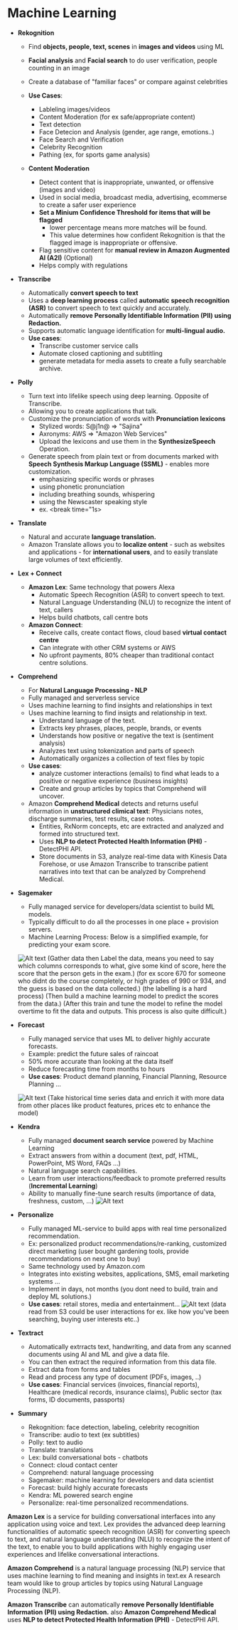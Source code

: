# Machine Learning

- **Rekognition**
    - Find **objects, people, text, scenes** in **images and videos** using ML
    - **Facial analysis** and **Facial search** to do user verification, people counting in an image
    - Create a database of "familiar faces" or compare against celebrities
    - **Use Cases**: 
        -   Lableling images/videos
        -   Content Moderation (for ex safe/appropriate content)
        -   Text detection
        -   Face Detecion and Analysis (gender, age range, emotions..)
        -   Face Search and Verification
        -   Celebrity Recognition
        -   Pathing (ex, for sports game analysis)

    - **Content Moderation**
        - Detect content that is inappropriate, unwanted, or offensive (images and video)
        - Used in social media, broadcast media, advertising, ecommerse to create a safer user experience
        - **Set a Minium Confidence Threshold for items that will be flagged**
            - lower percentage means more matches will be found.
            - This value determines how confident Rekognition is that the flagged image is inappropriate or offensive.
        - Flag sensitive content for **manual review in Amazon Augmented AI (A2I)** (Optional)
        - Helps comply with regulations

- **Transcribe**
    - Automatically **convert speech to text**
    - Uses a **deep learning process** called **automatic speech recognition (ASR)** to convert speech to text quickly and accurately.
    - Automatically **remove Personally Identifiable Information (PII) using Redaction.**
    - Supports automatic language identification for **multi-lingual audio.**
    - **Use cases**:
        - Transcribe customer service calls
        - Automate closed captioning and subtitling
        - generate metadata for media assets to create a fully searchable archive.

- **Polly**
    - Turn text into lifelike speech using deep learning. Opposite of Transcribe.
    - Allowing you to create applications that talk.
    - Customize the pronunciation of words with **Pronunciation lexicons**
        - Stylized words: S@j1n@ => "Sajina"
        - Axronyms: AWS => "Amazon Web Services"
        - Upload the lexicons and use them in the **SynthesizeSpeech** Operation.
    - Generate speech from plain text or from documents marked with **Speech Synthesis Markup Language (SSML)** - enables more customization.
        - emphasizing specific words or phrases
        - using phonetic pronunciation
        - including breathing sounds, whispering
        - using the Newscaster speaking style
        - ex. <break time="1s>

- **Translate**
    - Natural and accurate **language translation.**
    - Amazon Translate allows you to **localize ontent** - such as websites and applications - for **international users**, and to easily translate large volumes of text efficiently.

- **Lex + Connect**
    - **Amazon Lex**: Same technology that powers Alexa
        - Automatic Speech Recognition (ASR) to convert speech to text.
        - Natural Language Understanding (NLU) to recognize the intent of text, callers
        - Helps build chatbots, call centre bots
    - **Amazon Connect**:
        - Receive calls, create contact flows, cloud based **virtual contact centre**
        - Can integrate with other CRM systems or AWS
        - No upfront payments, 80% cheaper than traditional contact centre solutions.

- **Comprehend**
    - For **Natural Language Processing - NLP**
    - Fully managed and serverless service
    - Uses machine learning to find insights and relationships in text
    - Uses machine learning to find insigts and relationship in text.
        - Understand language of the text.
        - Extracts key phrases, places, people, brands, or events
        - Understands how positive or negative the text is (sentiment analysis)
        - Analyzes text using tokenization and parts of speech
        - Automatically organizes a collection of text files by topic
    - **Use cases**: 
        - analyze customer interactions (emails) to find what leads to a positive or negative experience (business insights)
        - Create and group articles by topics that Comprehend will uncover.
    - Amazon **Comprehend Medical** detects and returns useful information in **unstructured climical text**: Physicians notes, discharge summaries, test results, case notes.
        - Entities, RxNorm concepts, etc are extracted and analyzed and formed into structured text.
        - Uses **NLP to detect Protected Health Information (PHI)** - DetectPHI API.
        - Store documents in S3, analyze real-time data with Kinesis Data Forehose, or use Amazon Transcribe to transcribe patient narratives into text that can be analyzed by Comprehend Medical.

- **Sagemaker**
    - Fully managed service for developers/data scientist to build ML models.
    - Typically difficult to do all the processes in one place + provision servers.
    - Machine Learning Process: Below is a simplified example, for predicting your exam score.

    ![Alt text](images/Sagemaker.png)
    (Gather data then Label the data, means you need to say which columns corresponds to what, give some kind of score, here the score that the person gets in the exam.) (for ex score 670 for someone who didnt do the course completely, or high grades of 990 or 934, and the guess is based on the data collected.) (the labelling is a hard process) (Then build a machine learning model to predict the scores from the data.) (After this train and tune the model to refine the model overtime to fit the data and outputs. This process is also quite difficult.)

- **Forecast**
    - Fully managed service that uses ML to deliver highly accurate forecasts.
    - Example: predict the future sales of raincoat
    - 50% more accurate than looking at the data itself
    - Reduce forecasting time from months to hours
    - **Use cases**: Product demand planning, Financial Planning, Resource Planning ...

    ![Alt text](images/Forecast.png)
    (Take historical time series data and enrich it with more data from other places like product features, prices etc to enhance the model)

- **Kendra**
    - Fully managed **document search service** powered by Machine Learning
    - Extract answers from within a document (text, pdf, HTML, PowerPoint, MS Word, FAQs ...)
    - Natural language search capabilities.
    - Learn from user interactions/feedback to promote preferred results (**Incremental Learning**)
    - Ability to manually fine-tune search results (importance of data, freshness, custom, ...)
    ![Alt text](images/Kendra.png)

- **Personalize**
    - Fully managed ML-service to build apps with real time personalized recommendation.
    - Ex: personalized product recommendations/re-ranking, customized direct marketing (user bought gardening tools, provide recommendations on next one to buy)
    - Same technology used by Amazon.com
    - Integrates into existing websites, applications, SMS, email marketing systems ...
    - Implement in days, not months (you dont need to build, train and deploy ML solutions.)
    - **Use cases**: retail stores, media and entertainment...
    ![Alt text](images/Personalize.png)
    (data read from S3 could be user interactions for ex. like how you've been searching, buying user interests etc..)

- **Textract**
    - Automatically extrracts text, handwriting, and data from any scanned documents using AI and ML and give a data file.
    - You can then extract the required information from this data file.
    - Extract data from forms and tables
    - Read and process any type of document (PDFs, images, ..)
    - **Use cases**: Financial services (invoices, financial reports), Healthcare (medical records, insurance claims), Public sector (tax forms, ID documents, passports)

- **Summary**
    - Rekognition: face detection, labeling, celebrity recognition
    - Transcribe: audio to text (ex subtitles)
    - Polly: text to audio
    - Translate: translations
    - Lex: build conversational bots - chatbots
    - Connect: cloud contact center
    - Comprehend: natural language processing
    - Sagemaker: machine learning for developers and data scientist
    - Forecast: build highly accurate forecasts
    - Kendra: ML powered search engine
    - Personalize: real-time personalized recommendations.

**Amazon Lex** is a service for building conversational interfaces into any application using voice and text. Lex provides the advanced deep learning functionalities of automatic speech recognition (ASR) for converting speech to text, and natural language understanding (NLU) to recognize the intent of the text, to enable you to build applications with highly engaging user experiences and lifelike conversational interactions.

**Amazon Comprehend** is a natural language processing (NLP) service that uses machine learning to find meaning and insights in text.ex A research team would like to group articles by topics using Natural Language Processing (NLP). 

**Amazon Transcribe** can automatically **remove Personally Identifiable Information (PII) using Redaction.** also **Amazon Comprehend Medical** uses **NLP to detect Protected Health Information (PHI)** - DetectPHI API.